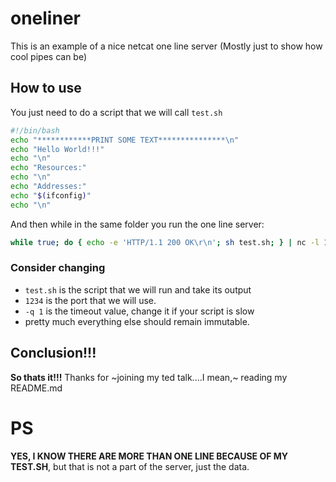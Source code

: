 # oneliner
This is an example of a nice netcat one line server (Mostly just to show how cool pipes can be)
## How to use

You just need to do a script that we will call `test.sh`

```bash
#!/bin/bash
echo "************PRINT SOME TEXT***************\n"
echo "Hello World!!!"
echo "\n"
echo "Resources:"
echo "\n"
echo "Addresses:"
echo "$(ifconfig)"
echo "\n"

```
And then while in the same folder you run the one line server:
```bash
while true; do { echo -e 'HTTP/1.1 200 OK\r\n'; sh test.sh; } | nc -l 1234 -q 1; done &
```

### Consider changing
+ `test.sh` is the script that we will run and take its output 
+ `1234` is the port that we will use.
+ `-q 1` is the timeout value, change it if your script is slow
+ pretty much everything else should remain immutable.

## Conclusion!!!

**So thats it!!!** Thanks for ~joining my ted talk....I mean,~ reading my README.md

# PS

**YES, I KNOW THERE ARE MORE THAN ONE LINE BECAUSE OF MY TEST.SH**, but that is not a part of the server, just the data.
